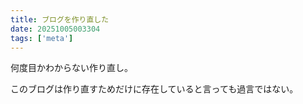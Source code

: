 ```yaml
---
title: ブログを作り直した
date: 20251005003304
tags: ['meta']
---
```


何度目かわからない作り直し。

このブログは作り直すためだけに存在していると言っても過言ではない。
